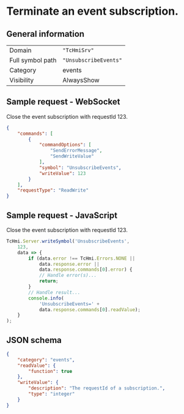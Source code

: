 # Terminate an event subscription.

## General information

|  |  |
| - | - |
| Domain | `"TcHmiSrv"` |
| Full symbol path | `"UnsubscribeEvents"` |
| Category | events |
| Visibility | AlwaysShow |

## Sample request - WebSocket

Close the event subscription with requestId 123.
```json
{
    "commands": [
        {
            "commandOptions": [
                "SendErrorMessage",
                "SendWriteValue"
            ],
            "symbol": "UnsubscribeEvents",
            "writeValue": 123
        }
    ],
    "requestType": "ReadWrite"
}
```

## Sample request - JavaScript

Close the event subscription with requestId 123.
```javascript
TcHmi.Server.writeSymbol('UnsubscribeEvents',
    123,
    data => {
        if (data.error !== TcHmi.Errors.NONE ||
            data.response.error ||
            data.response.commands[0].error) {
            // Handle error(s)...
            return;
        }
        // Handle result...
        console.info(
            'UnsubscribeEvents=' +
            data.response.commands[0].readValue);
    }
);
```

## JSON schema

```json
{
    "category": "events",
    "readValue": {
        "function": true
    },
    "writeValue": {
        "description": "The requestId of a subscription.",
        "type": "integer"
    }
}
```
